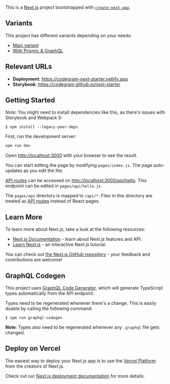 This is a [Next.js](https://nextjs.org/) project bootstrapped with [`create-next-app`](https://github.com/vercel/next.js/tree/canary/packages/create-next-app).

## Variants

This project has different variants depending on your needs:

- [Main variant](https://github.com/codegram/next-starter/tree/main)
- [With Prismic & GraphQL](https://github.com/codegram/next-starter/variant/prismic/)

## Relevant URLs

- **Deployment**: https://codegram-next-starter.netlify.app
- **Storybook**: https://codegram.github.io/next-starter

## Getting Started

_Note_: You might need to install dependencies like this, as there's issues with Storybook and Webpack 5:

```
$ npm install --legacy-peer-deps
```

First, run the development server:

```bash
npm run dev
```

Open [http://localhost:3000](http://localhost:3000) with your browser to see the result.

You can start editing the page by modifying `pages/index.js`. The page auto-updates as you edit the file.

[API routes](https://nextjs.org/docs/api-routes/introduction) can be accessed on [http://localhost:3000/api/hello](http://localhost:3000/api/hello). This endpoint can be edited in `pages/api/hello.js`.

The `pages/api` directory is mapped to `/api/*`. Files in this directory are treated as [API routes](https://nextjs.org/docs/api-routes/introduction) instead of React pages.

## Learn More

To learn more about Next.js, take a look at the following resources:

- [Next.js Documentation](https://nextjs.org/docs) - learn about Next.js features and API.
- [Learn Next.js](https://nextjs.org/learn) - an interactive Next.js tutorial.

You can check out [the Next.js GitHub repository](https://github.com/vercel/next.js/) - your feedback and contributions are welcome!

## GraphQL Codegen

This project uses [GraphQL Code Generator](https://www.graphql-code-generator.com/), which will generate TypeScript types automatically from the API endpoint.

Types need to be regenerated whenever there's a change. This is easily doable by calling the following command:

```
$ npm run graphql-codegen
```

**Note**: Types also need to be regenerated whenever any `.graphql` file gets changed.

## Deploy on Vercel

The easiest way to deploy your Next.js app is to use the [Vercel Platform](https://vercel.com/new?utm_medium=default-template&filter=next.js&utm_source=create-next-app&utm_campaign=create-next-app-readme) from the creators of Next.js.

Check out our [Next.js deployment documentation](https://nextjs.org/docs/deployment) for more details.
